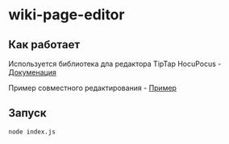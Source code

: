 # wiki-page-editor

## Как работает

Используется библиотека дла редактора TipTap HocuPocus - [Докуменация](https://tiptap.dev/docs/hocuspocus/getting-started)

Пример совместного редактирования - [Пример](https://tiptap.dev/docs/editor/examples/collaborative-editing)

## Запуск
 
`node index.js`